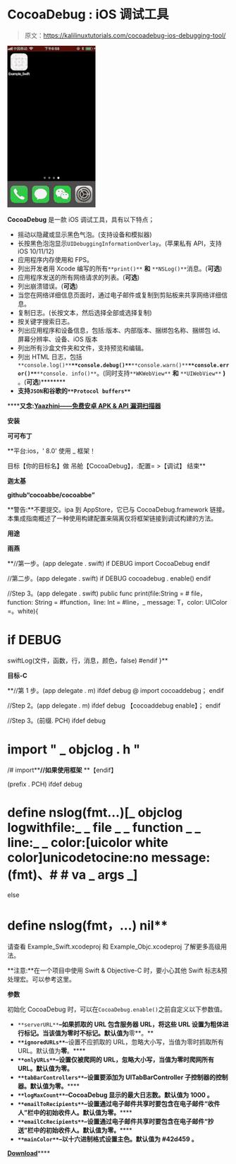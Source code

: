 # CocoaDebug : iOS 调试工具

> 原文：<https://kalilinuxtutorials.com/cocoadebug-ios-debugging-tool/>

[![CocoaDebug  : iOS Debugging Tool](img/b9f8c56c8f8e7357905f0961491142d5.png "CocoaDebug  : iOS Debugging Tool")](https://1.bp.blogspot.com/-9A3gjYtA138/XQcX59s9WAI/AAAAAAAAA3I/JMd5lyJ3NQkNsvrwtXte6a65Q9M_RZttACLcBGAs/s1600/iOS.gif)

**CocoaDebug** 是一款 iOS 调试工具，具有以下特点；

*   摇动以隐藏或显示黑色气泡。(支持设备和模拟器)
*   长按黑色泡泡显示`UIDebuggingInformationOverlay`。(苹果私有 API，支持 iOS 10/11/12)
*   应用程序内存使用和 FPS。
*   列出开发者用 Xcode 编写的所有`**print()**` **和** `**NSLog()**`消息。(**可选**)
*   应用程序发送的所有网络请求的列表。(**可选**)
*   列出崩溃错误。(**可选**)
*   当您在网络详细信息页面时，通过电子邮件或复制到剪贴板来共享网络详细信息。
*   复制日志。(长按文本，然后选择全部或选择复制)
*   按关键字搜索日志。
*   列出应用程序和设备信息，包括:版本、内部版本、捆绑包名称、捆绑包 id、屏幕分辨率、设备、iOS 版本
*   列出所有沙盒文件夹和文件，支持预览和编辑。
*   列出 HTML 日志，包括`**console.log()**`**`**console.debug()**`**`**console.warn()**`**`**console.error()**`**`**console. info()**`。(同时支持`**WKWebView**` **和** `**UIWebView**` **)** 。(**可选**)********
*   ****支持`JSON`和谷歌的`**Protocol buffers**`****

 ******又念:[Yaazhini——免费安卓 APK & API 漏洞扫描器](https://kalilinuxtutorials.com/yaazhini-vulnerability-scanner/)**

**安装**

**可可布丁**

**平台:ios，' 8.0'
使用 _ 框架！

目标【你的目标名】做
吊舱【CocoaDebug】，:配置= >【调试】
结束**

**迦太基**

**github“cocoabbe/cocoabbe”**

**警告:**不要提交。ipa 到 AppStore，它已与 CocoaDebug.framework 链接。本集成指南概述了一种使用构建配置来隔离仅将框架链接到调试构建的方法。

**用途**

**雨燕**

**//第一步。(app delegate . swift)
if DEBUG
import CocoaDebug
endif

//第二步。(app delegate . swift)
if DEBUG
cocoadebug . enable()
endif

//Step 3。(app delegate . swift)
public func print(file:String = # file，function: String = #function，line: Int = #line，_ message: T，color: UIColor =。white){
# if DEBUG
swiftLog(文件，函数，行，消息，颜色，false)
#endif
}**

**目标-C**

**//第 1 步。(app delegate . m)
ifdef debug
@ import cocoaddebug；
endif

//Step 2。(app delegate . m)
ifdef debug
【cocoaddebug enable】；
endif

//Step 3。(前缀. PCH)
ifdef debug
# import " _ objclog . h "
/# import**<cocoadebug _objclog.h="">**//如果使用框架** **【endif】

(prefix . PCH)
ifdef debug
# define nslog(fmt…)[_ objclog logwithfile:_ _ file _ _ function _ _ line:_ _ color:[uicolor white color]unicodetocine:no message:(fmt)、# # va _ args _]
else
# define nslog(fmt，…) nil**</cocoadebug> 

请查看 Example_Swift.xcodeproj 和 Example_Objc.xcodeproj 了解更多高级用法。

**注意:**在一个项目中使用 Swift & Objective-C 时，要小心其他 Swift 标志&预处理宏。可以参考这里。

**参数**

初始化 CocoaDebug 时，可以在`CocoaDebug.enable()`之前自定义以下参数值。

*   `**serverURL**`**–如果抓取的 URL 包含服务器 URL，将这些 URL 设置为粗体进行标记。当该值为零时不标记。默认值为**零**。**
*   **`**ignoredURLs**`**–设置不应抓取的 URL，忽略大小写，当值为零时抓取所有 URL。默认值为**零**。****
*   ****`**onlyURLs**`–设置仅被爬网的 URL，忽略大小写，当值为零时爬网所有 URL。默认值为**零**。****
*   ****`**tabBarControllers**`**–设置要添加为 UITabBarController 子控制器的控制器。默认值为**零**。******
*   ****`**logMaxCount**`**–CocoaDebug 显示的最大日志数。默认值为 **1000** 。******
*   ****`**emailToRecipients**`**–设置通过电子邮件共享时要包含在电子邮件“收件人”栏中的初始收件人。默认值为**零**。******
*   ****`**emailCcRecipients**`**–设置通过电子邮件共享时要包含在电子邮件“抄送”栏中的初始收件人。默认值为**零**。******
*   ****`**mainColor**`**–以十六进制格式设置主色。默认值为 **#42d459** 。******

****[**Download**](https://github.com/CocoaDebug/CocoaDebug)********